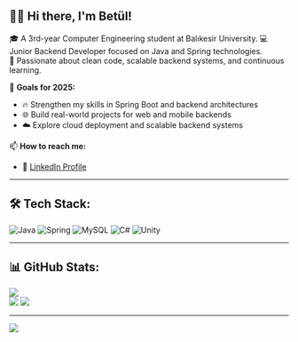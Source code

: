 ## 🧕🏼 Hi there, I'm Betül!

🎓 A 3rd-year Computer Engineering student at Balıkesir University.
💻 Junior Backend Developer focused on Java and Spring technologies.  
🌟 Passionate about clean code, scalable backend systems, and continuous learning.

🚀 **Goals for 2025:**  
- 🔥 Strengthen my skills in Spring Boot and backend architectures  
- 🌐 Build real-world projects for web and mobile backends  
- ☁️ Explore cloud deployment and scalable backend systems

📫 **How to reach me:**  
- 🔗 [LinkedIn Profile](https://www.linkedin.com/in/betulkizilkaya)

---

## 🛠️ Tech Stack:

![Java](https://img.shields.io/badge/java-%23ED8B00.svg?style=for-the-badge&logo=openjdk&logoColor=white) 
![Spring](https://img.shields.io/badge/spring-%236DB33F.svg?style=for-the-badge&logo=spring&logoColor=white) 
![MySQL](https://img.shields.io/badge/mysql-4479A1.svg?style=for-the-badge&logo=mysql&logoColor=white) 
![C#](https://img.shields.io/badge/c%23-%23239120.svg?style=for-the-badge&logo=csharp&logoColor=white) 
![Unity](https://img.shields.io/badge/unity-%23000000.svg?style=for-the-badge&logo=unity&logoColor=white)

---

## 📊 GitHub Stats:

![](https://nirzak-streak-stats.vercel.app/?user=betulkizilkaya&theme=rose&hide_border=false)<br/>
![](https://github-readme-stats.vercel.app/api?username=betulkizilkaya&theme=rose&hide_border=false&include_all_commits=false&count_private=false)  ![](https://github-readme-stats.vercel.app/api/top-langs/?username=betulkizilkaya&theme=rose&hide_border=false&include_all_commits=false&count_private=false&layout=compact)

---

[![](https://visitcount.itsvg.in/api?id=betulkizilkaya&icon=9&color=5)](https://visitcount.itsvg.in)
